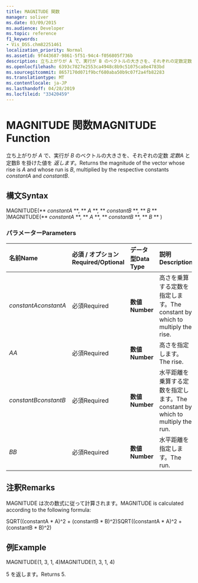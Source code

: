 ```yaml
---
title: MAGNITUDE 関数
manager: soliver
ms.date: 03/09/2015
ms.audience: Developer
ms.topic: reference
f1_keywords:
- Vis_DSS.chm82251461
localization_priority: Normal
ms.assetid: 9f443687-9861-5f51-94c4-f056805f736b
description: 立ち上がりが A で、実行が B のベクトルの大きさを、それぞれの定数定数A と定数B を乗算して返します。
ms.openlocfilehash: 6393c7827e2553ca4948c8b9c51075ca8e4783bd
ms.sourcegitcommit: 8657170d071f9bcf680aba50b9c07f2a4fb82283
ms.translationtype: MT
ms.contentlocale: ja-JP
ms.lasthandoff: 04/28/2019
ms.locfileid: "33420459"
---
```

# <a name="magnitude-function"></a><span data-ttu-id="7976c-103">MAGNITUDE 関数</span><span class="sxs-lookup"><span data-stu-id="7976c-103">MAGNITUDE Function</span></span>

<span data-ttu-id="7976c-104">立ち上がりが  _A_ で、実行が  _B_ のベクトルの大きさを、それぞれの定数  _定数A_ と定数B を掛けた値を  _返します_。</span><span class="sxs-lookup"><span data-stu-id="7976c-104">Returns the magnitude of the vector whose rise is  _A_ and whose run is  _B_, multiplied by the respective constants  _constantA_ and  _constantB_.</span></span> 
  
## <a name="syntax"></a><span data-ttu-id="7976c-105">構文</span><span class="sxs-lookup"><span data-stu-id="7976c-105">Syntax</span></span>

<span data-ttu-id="7976c-106">MAGNITUDE(\*\* *constantA* \*\*, \*\* *A* \*\*, \*\* *constantB* \*\*, \*\* *B* \*\* )</span><span class="sxs-lookup"><span data-stu-id="7976c-106">MAGNITUDE(\*\* *constantA* \*\*, \*\* *A* \*\*, \*\* *constantB* \*\*, \*\* *B* \*\* )</span></span> 
  
### <a name="parameters"></a><span data-ttu-id="7976c-107">パラメーター</span><span class="sxs-lookup"><span data-stu-id="7976c-107">Parameters</span></span>

|<span data-ttu-id="7976c-108">**名前**</span><span class="sxs-lookup"><span data-stu-id="7976c-108">**Name**</span></span>|<span data-ttu-id="7976c-109">**必須 / オプション**</span><span class="sxs-lookup"><span data-stu-id="7976c-109">**Required/Optional**</span></span>|<span data-ttu-id="7976c-110">**データ型**</span><span class="sxs-lookup"><span data-stu-id="7976c-110">**Data Type**</span></span>|<span data-ttu-id="7976c-111">**説明**</span><span class="sxs-lookup"><span data-stu-id="7976c-111">**Description**</span></span>|
|:-----|:-----|:-----|:-----|
| <span data-ttu-id="7976c-112">_constantA_</span><span class="sxs-lookup"><span data-stu-id="7976c-112">_constantA_</span></span> <br/> |<span data-ttu-id="7976c-113">必須</span><span class="sxs-lookup"><span data-stu-id="7976c-113">Required</span></span>  <br/> |<span data-ttu-id="7976c-114">**数値**</span><span class="sxs-lookup"><span data-stu-id="7976c-114">**Number**</span></span> <br/> |<span data-ttu-id="7976c-115">高さを乗算する定数を指定します。</span><span class="sxs-lookup"><span data-stu-id="7976c-115">The constant by which to multiply the rise.</span></span>  <br/> |
| <span data-ttu-id="7976c-116">_A_</span><span class="sxs-lookup"><span data-stu-id="7976c-116">_A_</span></span> <br/> |<span data-ttu-id="7976c-117">必須</span><span class="sxs-lookup"><span data-stu-id="7976c-117">Required</span></span>  <br/> |<span data-ttu-id="7976c-118">**数値**</span><span class="sxs-lookup"><span data-stu-id="7976c-118">**Number**</span></span> <br/> |<span data-ttu-id="7976c-119">高さを指定します。</span><span class="sxs-lookup"><span data-stu-id="7976c-119">The rise.</span></span>  <br/> |
| <span data-ttu-id="7976c-120">_constantB_</span><span class="sxs-lookup"><span data-stu-id="7976c-120">_constantB_</span></span> <br/> |<span data-ttu-id="7976c-121">必須</span><span class="sxs-lookup"><span data-stu-id="7976c-121">Required</span></span>  <br/> |<span data-ttu-id="7976c-122">**数値**</span><span class="sxs-lookup"><span data-stu-id="7976c-122">**Number**</span></span> <br/> |<span data-ttu-id="7976c-123">水平距離を乗算する定数を指定します。</span><span class="sxs-lookup"><span data-stu-id="7976c-123">The constant by which to multiply the run.</span></span>  <br/> |
| <span data-ttu-id="7976c-124">_B_</span><span class="sxs-lookup"><span data-stu-id="7976c-124">_B_</span></span> <br/> |<span data-ttu-id="7976c-125">必須</span><span class="sxs-lookup"><span data-stu-id="7976c-125">Required</span></span>  <br/> |<span data-ttu-id="7976c-126">**数値**</span><span class="sxs-lookup"><span data-stu-id="7976c-126">**Number**</span></span> <br/> |<span data-ttu-id="7976c-127">水平距離を指定します。</span><span class="sxs-lookup"><span data-stu-id="7976c-127">The run.</span></span>  <br/> |
   
## <a name="remarks"></a><span data-ttu-id="7976c-128">注釈</span><span class="sxs-lookup"><span data-stu-id="7976c-128">Remarks</span></span>

<span data-ttu-id="7976c-129">MAGNITUDE は次の数式に従って計算されます。</span><span class="sxs-lookup"><span data-stu-id="7976c-129">MAGNITUDE is calculated according to the following formula:</span></span>
  
<span data-ttu-id="7976c-130">SQRT((constantA \* A)^2 + (constantB \* B)^2)</span><span class="sxs-lookup"><span data-stu-id="7976c-130">SQRT((constantA \* A)^2 + (constantB \* B)^2)</span></span>
  
## <a name="example"></a><span data-ttu-id="7976c-131">例</span><span class="sxs-lookup"><span data-stu-id="7976c-131">Example</span></span>

<span data-ttu-id="7976c-132">MAGNITUDE(1, 3, 1, 4)</span><span class="sxs-lookup"><span data-stu-id="7976c-132">MAGNITUDE(1, 3, 1, 4)</span></span> 
  
<span data-ttu-id="7976c-133">5 を返します。</span><span class="sxs-lookup"><span data-stu-id="7976c-133">Returns 5.</span></span> 
  

